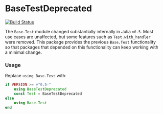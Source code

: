 # BaseTestDeprecated

[![Build Status](https://travis-ci.org/JuliaCI/BaseTestDeprecated.jl.svg?branch=master)](https://travis-ci.org/JuliaCI/BaseTestDeprecated.jl)

The `Base.Test` module changed substantially internally in
Julia `v0.5`. Most use cases are unaffected, but some features
such as `Test.with_handler` were removed. This package provides
the previous `Base.Test` functionality so that packages that
depended on this functionality can keep working with a minimal change.

### Usage

Replace `using Base.Test` with:

```julia
if VERSION >= v"0.5-"
    using BaseTestDeprecated
    const Test = BaseTestDeprecated
else
    using Base.Test
end
```
